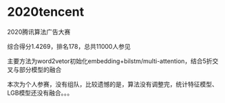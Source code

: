 # 2020tencent
2020腾讯算法广告大赛

综合得分1.4269，排名178，总共11000人参见

主要方法为word2vetor初始化embedding+bilstm/multi-attention，结合5折交叉与部分模型的融合

本次为个人参赛，没有组队，比较遗憾的是，算法没有调整完，统计特征模型、LGB模型还没有融合。。。
